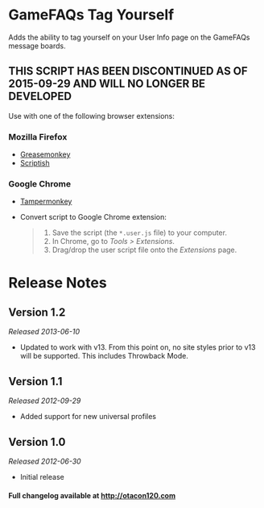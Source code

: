 GameFAQs Tag Yourself
======================================
Adds the ability to tag yourself on your User Info page on the GameFAQs message boards.

## THIS SCRIPT HAS BEEN DISCONTINUED AS OF 2015-09-29 AND WILL NO LONGER BE DEVELOPED ##

Use with one of the following browser extensions:

### Mozilla Firefox ###
*	[Greasemonkey](https://addons.mozilla.org/en-US/firefox/addon/greasemonkey/)
*	[Scriptish](https://addons.mozilla.org/en-US/firefox/addon/scriptish/)

### Google Chrome ###
*	[Tampermonkey](https://chrome.google.com/webstore/detail/tampermonkey/dhdgffkkebhmkfjojejmpbldmpobfkfo)
*	Convert script to Google Chrome extension:

	>1. Save the script (the `*.user.js` file) to your computer.
	>2. In Chrome, go to _Tools > Extensions_.
	>3. Drag/drop the user script file onto the _Extensions_ page.

Release Notes
=============

Version 1.2
-----------
_Released 2013-06-10_

*	Updated to work with v13. From this point on, no site styles prior to v13 will be supported. This includes Throwback Mode.

Version 1.1
-----------
_Released 2012-09-29_

*	Added support for new universal profiles

Version 1.0
-----------
_Released 2012-06-30_

*	Initial release

#### Full changelog available at http://otacon120.com ####

